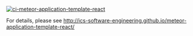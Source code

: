[![ci-meteor-application-template-react](https://github.com/manoa-icstudy/manoa-icstudy/actions/workflows/ci.yml/badge.svg)](https://github.com/manoa-icstudy/manoa-icstudy/actions/workflows/ci.yml)

For details, please see http://ics-software-engineering.github.io/meteor-application-template-react/
